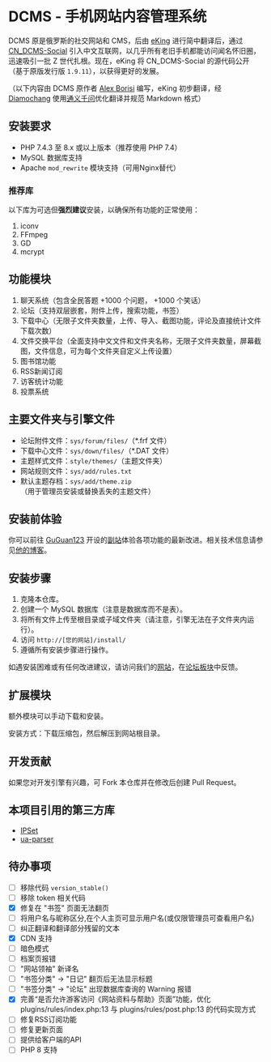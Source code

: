 # DCMS - 手机网站内容管理系统

DCMS 原是俄罗斯的社交网站和 CMS，后由 [eKing](https://github.com/eKing-one) 进行简中翻译后，通过 [CN_DCMS-Social](http://dcms.net.cn/) 引入中文互联网，以几乎所有老旧手机都能访问闻名怀旧圈，迅速吸引一批 Z 世代扎根。现在，eKing 将 CN_DCMS-Social 的源代码公开（基于原版发行版 `1.9.11`），以获得更好的发展。

（以下内容由 DCMS 原作者 [Alex Borisi](mailto:alex-borisi@ya.ru) 编写，eKing 初步翻译，经 [Diamochang](https://github.com/Diamochang) 使用[通义千问](https://tongyi.aliyun.com/qianwen)优化翻译并规范 Markdown 格式）

## 安装要求

- PHP 7.4.3 至 8.x 或以上版本（推荐使用 PHP 7.4）
- MySQL 数据库支持
- Apache `mod_rewrite` 模块支持（可用Nginx替代）

### 推荐库

以下库为可选但**强烈建议**安装，以确保所有功能的正常使用：

1. iconv
2. FFmpeg
3. GD
4. mcrypt

## 功能模块

1. 聊天系统（包含全民答题 +1000 个问题， +1000 个笑话）
2. 论坛（支持双层嵌套，附件上传，搜索功能，书签）
3. 下载中心（无限子文件夹数量，上传、导入、截图功能，评论及直接统计文件下载次数）
4. 文件交换平台（全面支持中文文件和文件夹名称，无限子文件夹数量，屏幕截图，文件信息，可为每个文件夹自定义上传设置）
5. 图书馆功能
6. RSS新闻订阅
7. 访客统计功能
8. 投票系统

## 主要文件夹与引擎文件

- 论坛附件文件：`sys/forum/files/`（*.frf 文件）
- 下载中心文件：`sys/down/files/`（*.DAT 文件）
- 主题样式文件：`style/themes/`（主题文件夹）
- 网站规则文件：`sys/add/rules.txt`
- 默认主题存档：`sys/add/theme.zip`（用于管理员安装或替换丢失的主题文件）

## 安装前体验

你可以前往 [GuGuan123](https://github.com/guguan123/) 开设的[副站](https://dcms.myredirect.us/)体验各项功能的最新改进。相关技术信息请参见[他的博客](http://u5a.cn/B8Ng5)。

## 安装步骤

1. 克隆本仓库。
2. 创建一个 MySQL 数据库（注意是数据库而不是表）。
3. 将所有文件上传至根目录或子域文件夹（请注意，引擎无法在子文件夹内运行）。
4. 访问 `http://[您的网站]/install/`
5. 遵循所有安装步骤进行操作。

如遇安装困难或有任何改进建议，请访问我们的[网站](http://dcms.net.cn/)，在[论坛板块](https://dcms.net.cn/forum/12/20/)中反馈。

## 扩展模块

额外模块可以手动下载和安装。

安装方式：下载压缩包，然后解压到网站根目录。

## 开发贡献

如果您对开发引擎有兴趣，可 Fork 本仓库并在修改后创建 Pull Request。

## 本项目引用的第三方库

- [IPSet](https://github.com/wikimedia/ipset)
- [ua-parser](https://github.com/ua-parser/uap-php)

## 待办事项

- [ ] 移除代码 `version_stable()`
- [ ] 移除 token 相关代码
- [x] 修复在 "书签" 页面无法翻页
- [ ] 将用户名与昵称区分,在个人主页可显示用户名(或仅限管理员可查看用户名)
- [ ] 纠正翻译和翻译部分残留的文本
- [x] CDN 支持
- [ ] 暗色模式
- [ ] 档案页报错
- [ ] "网站领袖" 新译名
- [ ] "书签分类" -> "日记" 翻页后无法显示标题
- [ ] "书签分类" -> "论坛" 出现数据库查询的 Warning 报错
- [x] 完善“是否允许游客访问《网站资料与帮助》页面”功能，优化 plugins/rules/index.php:13 与 plugins/rules/post.php:13 的代码实现方式
- [ ] 修复RSS订阅功能
- [ ] 修复更新页面
- [ ] 提供给客户端的API
- [ ] PHP 8 支持
